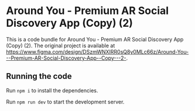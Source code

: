 
  # Around You - Premium AR Social Discovery App (Copy) (2)

  This is a code bundle for Around You - Premium AR Social Discovery App (Copy) (2). The original project is available at https://www.figma.com/design/DSzmWNXIRR0sQ8y0MLc66z/Around-You---Premium-AR-Social-Discovery-App--Copy---2-.

  ## Running the code

  Run `npm i` to install the dependencies.

  Run `npm run dev` to start the development server.
  